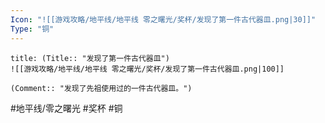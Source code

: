 ```yaml
---
Icon: "![[游戏攻略/地平线/地平线 零之曙光/奖杯/发现了第一件古代器皿.png|30]]"
Type: "铜"
---
```

```ad-common-bronze-trophy
title: (Title:: "发现了第一件古代器皿")
![[游戏攻略/地平线/地平线 零之曙光/奖杯/发现了第一件古代器皿.png|100]]

(Comment:: "发现了先祖使用过的一件古代器皿。")
```

#地平线/零之曙光 #奖杯 #铜
